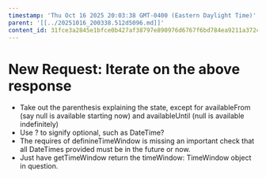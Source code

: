 ```yaml
---
timestamp: 'Thu Oct 16 2025 20:03:38 GMT-0400 (Eastern Daylight Time)'
parent: '[[../20251016_200338.512d5096.md]]'
content_id: 31fce3a2845e1bfce0b427af38797e890976d6767f6bd784ea9211a372c0fa91
---
```


# New Request: Iterate on the above response

* Take out the parenthesis explaining the state, except for availableFrom (say null is available starting now) and availableUntil (null is available indefinitely)
* Use ? to signify optional, such as DateTime?
* The requires of definineTimeWindow is missing an important check that all DateTimes provided must be in the future or now.
* Just have getTimeWindow return the timeWindow: TimeWindow object in question.
